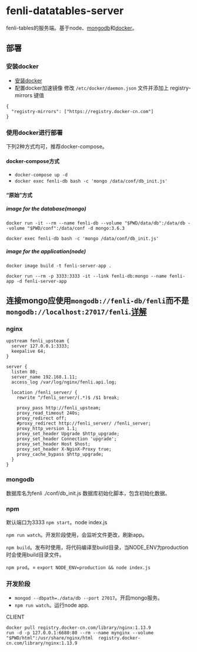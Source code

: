 # fenli-datatables-server
fenli-tables的服务端。基于node、[mongodb](http://mongodb.com)和[docker](https://www.docker.com/)。

## 部署
### 安装docker
- [安装docker](https://yq.aliyun.com/articles/110806?spm=5176.8351553.0.0.6a72199157yatM)
- 配置docker加速镜像
修改 `/etc/docker/daemon.json` 文件并添加上 registry-mirrors 键值
```
{
  "registry-mirrors": ["https://registry.docker-cn.com"]
}
```

### 使用docker进行部署
下列2种方式均可，推荐docker-compose。
#### docker-compose方式
- `docker-compose up -d`
- `docker exec fenli-db bash -c 'mongo /data/conf/db_init.js'`

#### “原始”方式
##### image for the database(mongo)
```
docker run -it --rm --name fenli-db --volume "$PWD/data/db":/data/db --volume "$PWD/conf":/data/conf -d mongo:3.6.3

docker exec fenli-db bash -c 'mongo /data/conf/db_init.js'

```
##### image for the application(node)
```
docker image build -t fenli-server-app .

docker run --rm -p 3333:3333 -it --link fenli-db:mongo --name fenli-app -d fenli-server-app
```

## 连接mongo应使用`mongodb://fenli-db/fenli`而不是`mongodb://localhost:27017/fenli`.[详解](https://stackoverflow.com/questions/41861908/cant-connect-to-docker-mongodb)

### nginx
```
upstream fenli_upsteam {
  server 127.0.0.1:3333;
  keepalive 64;
}

server {
  listen 80;
  server_name 192.168.1.11;
  access_log /var/log/nginx/fenli.api.log;

  location /fenli_server/ {
    rewrite ^/fenli_server/(.*)$ /$1 break;

    proxy_pass http://fenli_upsteam;
    proxy_read_timeout 240s;
    proxy_redirect off;
    #proxy_redirect http://fenli_server/ /fenli_server;
    proxy_http_version 1.1;
    proxy_set_header Upgrade $http_upgrade;
    proxy_set_header Connection 'upgrade';
    proxy_set_header Host $host;
    proxy_set_header X-NginX-Proxy true;
    proxy_cache_bypass $http_upgrade;
  }
}
```

### mongodb
数据库名为fenli
./conf/db_init.js 					数据库初始化脚本，包含初始化数据。

### npm
默认端口为3333
`npm start`。node index.js

`npm run watch`。开发阶段使用，会监听文件更改，刷新app。

`npm build`。发布时使用，将代码编译至build目录，当NODE_ENV为production时会使用build目录文件。

`npm prod`。= `export NODE_ENV=production && node index.js`

### 开发阶段
- `mongod --dbpath=./data/db --port 27017`。开启mongo服务。
- `npm run watch`。运行node app.


CLIENT

```
docker pull registry.docker-cn.com/library/nginx:1.13.9
run -d -p 127.0.0.1:6680:80 --rm --name mynginx --volume "$PWD/html":/usr/share/nginx/html  registry.docker-cn.com/library/nginx:1.13.9
```